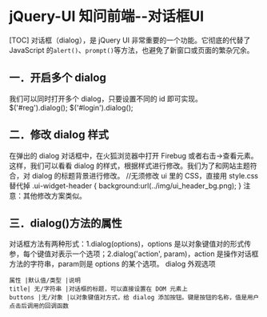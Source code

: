 # jQuery-UI 知问前端--对话框UI
[TOC]
对话框（dialog），是 jQuery UI 非常重要的一个功能。它彻底的代替了 JavaScript 的`alert()`、`prompt()`等方法，也避免了新窗口或页面的繁杂冗余。
## 一．开启多个 dialog
我们可以同时打开多个 dialog，只要设置不同的 id 即可实现。
$('#reg').dialog();
$('#login').dialog();

## 二．修改 dialog 样式
在弹出的 dialog 对话框中，在火狐浏览器中打开 Firebug 或者右击->查看元素。这样，我们可以看看 dialog 的样式，根据样式进行修改。我们为了和网站主题符合，对 dialog 的标题背景进行修改。
//无须修改 ui 里的 CSS，直接用 style.css 替代掉
.ui-widget-header {
background:url(../img/ui_header_bg.png);
}
注意：其他修改方案类似。

## 三．dialog()方法的属性
对话框方法有两种形式：1.dialog(options)，options 是以对象键值对的形式传参，每个键值对表示一个选项；2.dialog('action', param)，action 是操作对话框方法的字符串，param则是 options 的某个选项。
dialog 外观选项
```table
属性 |默认值/类型 |说明
title| 无/字符串 |对话框的标题，可以直接设置在 DOM 元素上
buttons |无/对象 |以对象键值对方式，给 dialog 添加按钮。键是按钮的名称，值是用户点击后调用的回调函数
```
